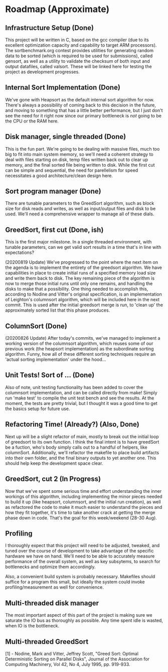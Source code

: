# Roadmap (Approximate)

## Infrastructure Setup (Done)

This project will be written in C, based on the gcc compiler (due to its
excellent optimization capacity and capability to target ARM processors). The
sortbenchmark.org contest provides utilities for generating random data to be
sorted (which is required to be used for submissions), called gensort, as well
as a utility to validate the checksum of both input and output datafiles, called
valsort. These will be linked here for testing the project as development
progresses.

## Internal Sort Implementation (Done)

We've gone with Heapsort as the default internal sort algorithm for now. There's
always a possibility of coming back to this decision in the future, and moving
to something that has a little better performance, but I just don't see the need
for it right now since our primary bottleneck is *not* going to be the CPU or
the RAM here.

## Disk manager, single threaded (Done)

This is the fun part. We're going to be dealing with massive files, much too big
to fit into main system memory, so we'll need a coherent strategy to deal with
files starting on disk, temp files written back out to clear up memory, and the
final sorted file being written to disk. While the first cut can be simple and
sequential, the need for parellelism for speed necessitates a good
architecture/clean design here.

## Sort program manager (Done)

There are tunable parameters to the GreedSort algorithm, such as block size for
disk reads and writes, as well as input/output files and disk to be used. We'll
need a comprehensive wrapper to manage all of these dials.

## GreedSort, first cut (Done, ish)

This is the first major milestone. In a single threaded environment, with
tunable parameters, can we get valid sort results in a time that's in line with
expectations?

(20200819 Update) We've progressed to the point where the next item on the
agenda is to implement the entirety of the greedsort algorithm. We have
capabilities in place to create initial runs of a specified memory load size and
write them back to disk. The key remaining piece of the algorithm is now to
merge those initial runs until only one remains, and handling the disks to make
that a possibility. One thing needed to accomplish this, according to Nodine and
Vitter's original specification, is an implementation of Leighton's columnsort
algorithm, which will be included here in the next commit. This is used after
the initial greedsort merge is run, to 'clean up' the approximately sorted list
that this phase produces.

## ColumnSort (Done)
(20200826 Update) After today's commits, we've managed to implement a working
version of the columnsort algorithm, which reuses some of our previous work (the
heapsort implementation) as the subordinate sorting algorithm. Funny, how all of
these different sorting techniques require an 'actual sorting implementation'
under the hood...

## Unit Tests! Sort of ... (Done)
Also of note, unit testing functionality has been added to cover the columnsort
implementation, and can be called directly from make! Simply run 'make test' to
compile the unit test bench and see the results. At the moment, the tests are
pretty trivial, but I thought it was a good time to get the basics setup for
future use.

## Refactoring Time! (Already?) (Also, Done)
Next up will be a slight refactor of main, mostly to break out the initial loop
of greedsort to its own function. I think the final intent is to have greedSort
be a fuction, who's body simply calls out to a handful of helpers, like
columnSort. Additionally, we'll refactor the makefile to place build artifacts
into their own folder, and the final binary outputs to yet another one. This
should help keep the development space clear. 

## GreedSort, cut 2 (In Progress)

Now that we've spent some serious time and effort understanding the inner
workings of this algorithm, including implementing the minor pieces needed to
build it up (like heapsort, columnsort, and the initial run creation), as well
as refactored the code to make it much easier to understand the pieces and how
they fit together, it's time to take another crack at getting the merge phase
down in code. That's the goal for this week/weekend (28-30 Aug). 

## Profiling

I thoroughly expect that this project will need to be adjusted, tweaked, and
tuned over the course of development to take advantage of the specific hardware
we have on hand. We'll need to be able to accurately measure performance of the
overall system, as well as key subsytems, to search for bottlenecks and optimize
them accordingly.

Also, a convenient build system is probably necessary. Makefiles should suffice
for a program this small, but ideally the system could invoke
profiling/measurement as well for convenience.

## Multi-threaded disk manager

The most important aspect of this part of the project is making sure we saturate
the IO bus as thoroughly as possible. Any time spent idle is wasted, when IO is
the bottleneck.

## Multi-threaded GreedSort

[1] - Nodine, Mark and Vitter, Jeffrey Scott, "Greed Sort: Optimal Deterministic
Sorting on Parallel Disks", Journal of the Association for Computing Machinery,
Vol 42, No 4, July 1995, pp. 919-933.
